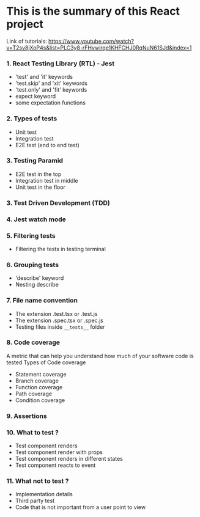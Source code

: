# This is the summary of this React project
Link of tutorials: https://www.youtube.com/watch?v=T2sv8jXoP4s&list=PLC3y8-rFHvwirqe1KHFCHJ0RqNuN61SJd&index=1

### 1. React Testing Library (RTL) - Jest
- 'test' and 'it' keywords
- 'test.skip' and 'xit' keywords
- 'test.only' and 'fit' keywords
- expect keyword
- some expectation functions
### 2. Types of tests
- Unit test
- Integration test
- E2E test (end to end test)
### 3. Testing Paramid
- E2E test in the top
- Integration test in middle
- Unit test in the floor
### 3. Test Driven Development (TDD)
### 4. Jest watch mode
### 5. Filtering tests
- Filtering the tests in testing terminal
### 6. Grouping tests
- 'describe' keyword
- Nesting describe
### 7. File name convention 
- The extension .test.tsx or .test.js
- The extension .spec.tsx or .spec.js
- Testing files inside `__tests__` folder
### 8. Code coverage
A metric that can help you understand how much of your software code is tested
Types of Code coverage
- Statement coverage
- Branch coverage
- Function coverage
- Path coverage
- Condition coverage
### 9. Assertions
### 10. What to test ?
- Test component renders
- Test component render with props
- Test component renders in different states
- Test component reacts to event
### 11. What not to test ?
- Implementation details
- Third party test 
- Code that is not important from a user point to view